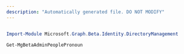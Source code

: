 ```yaml
---
description: "Automatically generated file. DO NOT MODIFY"
---
```


```powershell

Import-Module Microsoft.Graph.Beta.Identity.DirectoryManagement

Get-MgBetaAdminPeoplePronoun

```